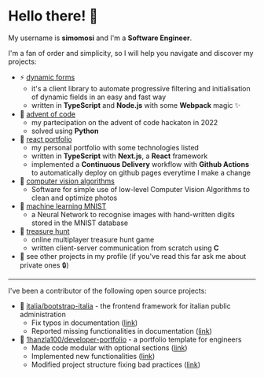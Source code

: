 # Hello there! 🤖
My username is **simomosi** and I'm a **Software Engineer**.

I'm a fan of order and simplicity, so I will help you navigate and discover my projects:
- ⚡ [dynamic forms](https://simomosi.github.io/dynamic-forms)
  - it's a client library to automate progressive filtering and initialisation of dynamic fields in an easy and fast way
  - written in **TypeScript** and **Node.js** with some **Webpack** magic ✨
- 🏁 [advent of code](https://github.com/simomosi/advent_of_code)
  - my partecipation on the advent of code hackaton in 2022
  - solved using **Python**
- 🎨 [react portfolio](https://simomosi.github.io/)
  - my personal portfolio with some technologies listed
  - written in **TypeScript** with **Next.js**, a **React** framework
  - implemented a **Continuous Delivery** workflow with **Github Actions** to automatically deploy on github pages everytime I make a change
- 📸 [computer vision algorithms](https://github.com/simomosi/ComputerVision-Algorithms)
  - Software for simple use of low-level Computer Vision Algorithms to clean and optimize photos
- 🧠 [machine learning MNIST](https://github.com/simomosi/MachineLearning-MNIST)
  - a Neural Network to recognise images with hand-written digits stored in the MNIST database 
- 🔎 [treasure hunt](https://github.com/simomosi/treasure_hunt)
  - online multiplayer treasure hunt game
  - written client-server communication from scratch using **C**
- 💾 see other projects in my profile (if you've read this far ask me about private ones 🔒)

---

I've been a contributor of the following open source projects:
- 📌 [italia/bootstrap-italia](https://github.com/italia/bootstrap-italia) - the frontend framework for italian public administration
  - Fix typos in documentation ([link](https://github.com/italia/bootstrap-italia/pull/959))
  - Reported missing functionalities in documentation ([link](https://github.com/italia/bootstrap-italia/issues/963))
- 📌 [1hanzla100/developer-portfolio](https://github.com/1hanzla100/developer-portfolio) - a portfolio template for engineers
  - Made code modular with optional sections ([link](https://github.com/1hanzla100/developer-portfolio/issues/21))
  - Implemented new functionalities ([link](https://github.com/1hanzla100/developer-portfolio/issues/23))
  - Modified project structure fixing bad practices ([link](https://github.com/1hanzla100/developer-portfolio/issues/25))
